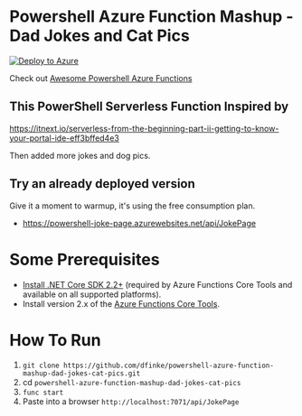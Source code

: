 # Powershell Azure Function Mashup - Dad Jokes and Cat Pics

[![Deploy to Azure](https://azuredeploy.net/deploybutton.svg)](https://azuredeploy.net/?repository=https://github.com/dfinke/powershell-azure-function-mashup-dad-jokes-cat-pics/tree/master)


Check out [Awesome Powershell Azure Functions](https://github.com/dfinke/awesome-powershell-azure-functions)

## This PowerShell Serverless Function Inspired by

https://itnext.io/serverless-from-the-beginning-part-ii-getting-to-know-your-portal-ide-eff3bffed4e3

Then added more jokes and dog pics.

## Try an already deployed version

Give it a moment to warmup, it's using the free consumption plan.

- https://powershell-joke-page.azurewebsites.net/api/JokePage

# Some Prerequisites

- [Install .NET Core SDK 2.2+](https://dotnet.microsoft.com/download) (required by Azure Functions Core Tools and available on all supported platforms).
- Install version 2.x of the [Azure Functions Core Tools](https://docs.microsoft.com/en-us/azure/azure-functions/functions-run-local#v2).


# How To Run

1. `git clone https://github.com/dfinke/powershell-azure-function-mashup-dad-jokes-cat-pics.git`
1. cd `powershell-azure-function-mashup-dad-jokes-cat-pics`
1. `func start`
1. Paste into a browser `http://localhost:7071/api/JokePage`
